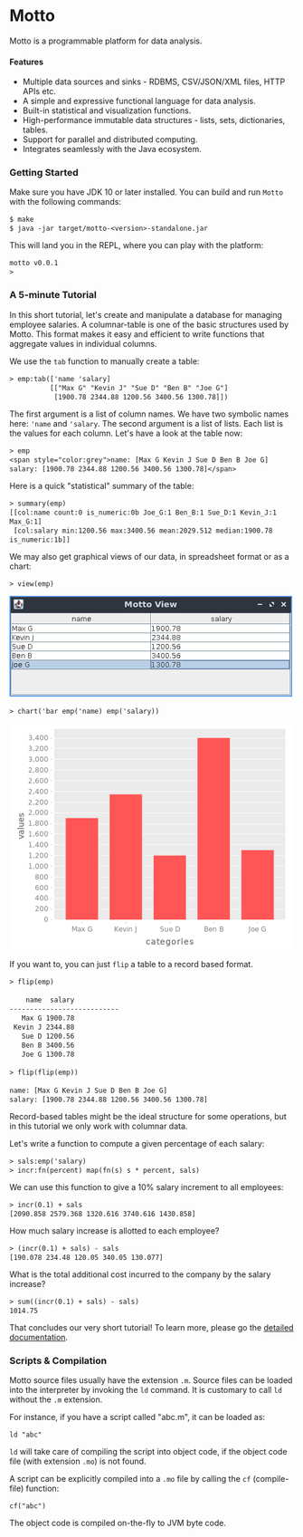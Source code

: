 # Motto

Motto is a programmable platform for data analysis.

#### Features

 - Multiple data sources and sinks - RDBMS, CSV/JSON/XML files, HTTP APIs etc.
 - A simple and expressive functional language for data analysis.
 - Built-in statistical and visualization functions.
 - High-performance immutable data structures - lists, sets, dictionaries, tables.
 - Support for parallel and distributed computing.
 - Integrates seamlessly with the Java ecosystem.

### Getting Started

Make sure you have JDK 10 or later installed. You can build and run `Motto` with the following commands:

```
$ make
$ java -jar target/motto-<version>-standalone.jar
```

This will land you in the REPL, where you can play with the platform:

```
motto v0.0.1
>
```

### A 5-minute Tutorial

In this short tutorial, let's create and manipulate a database for managing employee salaries.
A columnar-table is one of the basic structures used by Motto. This format makes it easy and efficient to
write functions that aggregate values in individual columns.

We use the `tab` function to manually create a table:

```
> emp:tab(['name 'salary]
          [["Max G" "Kevin J" "Sue D" "Ben B" "Joe G"]
           [1900.78 2344.88 1200.56 3400.56 1300.78]])
```

The first argument is a list of column names. We have two symbolic names here: `'name` and `'salary`.
The second argument is a list of lists. Each list is the values for each column.
Let's have a look at the table now:

```
> emp
<span style="color:grey">name: [Max G Kevin J Sue D Ben B Joe G]
salary: [1900.78 2344.88 1200.56 3400.56 1300.78]</span>
```

Here is a quick "statistical" summary of the table:

```
> summary(emp)
[[col:name count:0 is_numeric:0b Joe_G:1 Ben_B:1 Sue_D:1 Kevin_J:1 Max_G:1]
 [col:salary min:1200.56 max:3400.56 mean:2029.512 median:1900.78 is_numeric:1b]]
```

We may also get graphical views of our data, in spreadsheet format or as a chart:

```
> view(emp)
```
![employee data](docs/images/saldat.png)

```
> chart('bar emp('name) emp('salary))
```

![employee chart](docs/images/salchart.png)

If you want to, you can just `flip` a table to a record based format.

```
> flip(emp)

    name  salary
---------------------------
   Max G 1900.78
 Kevin J 2344.88
   Sue D 1200.56
   Ben B 3400.56
   Joe G 1300.78

> flip(flip(emp))

name: [Max G Kevin J Sue D Ben B Joe G]
salary: [1900.78 2344.88 1200.56 3400.56 1300.78]
```

Record-based tables might be the ideal structure for
some operations, but in this tutorial we only work with columnar data.

Let's write a function to compute a given percentage of each salary:

```
> sals:emp('salary)
> incr:fn(percent) map(fn(s) s * percent, sals)
```

We can use this function to give a 10% salary increment to all employees:

```
> incr(0.1) + sals
[2090.858 2579.368 1320.616 3740.616 1430.858]
```

How much salary increase is allotted to each employee?

```
> (incr(0.1) + sals) - sals
[190.078 234.48 120.05 340.05 130.077]
```

What is the total additional cost incurred to the company by the salary increase?

```
> sum((incr(0.1) + sals) - sals)
1014.75
```

That concludes our very short tutorial!
To learn more, please go the [detailed documentation](docs/index.md).

### Scripts & Compilation

Motto source files usually have the extension `.m`.
Source files can be loaded into the interpreter by invoking the `ld` command.
It is customary to call `ld` without the `.m` extension.

For instance, if you have a script called "abc.m", it can be loaded as:

```
ld "abc"
```

`ld` will take care of compiling the script into object code, if the object code
file (with extension `.mo`) is not found.

A script can be explicitly compiled into a `.mo` file by calling the `cf` (compile-file) function:

```
cf("abc")
```

The object code is compiled on-the-fly to JVM byte code.
